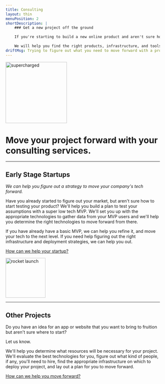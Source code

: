 ```yaml
---
title: Consulting
layout: thin
menuPosition: 2
shortDescription: |
    ### Get a new project off the ground
    
    If you're starting to build a new online product and aren't sure how to get started, we will make sure you have a solid plan to move forward.
    
    We will help you find the right products, infrastructure, and tools to move your project forward with the greatest possibility of success.
driftMsg: Trying to figure out what you need to move forward with a project? What can I do for you?
---
```


<div class="text-center">
    <img class="inline-block" src="{{'/images/superchargexhdpi.png'|relative_url}}" style="width: 200px" alt="supercharged">
    <h1>Move your project forward with your consulting services.</h1>
    <hr>
</div>

## Early Stage Startups

*We can help you figure out a strategy to move your company's tech forward.*

Have you already started to figure out your market, but aren't sure how to start testing your product? We'll help you build a plan to test your assumptions with a super low tech MVP. We'll set you up with the appropriate technologies to gather data from your MVP users and we'll help you determine the right technologies to move forward from there.

If you have already have a basic MVP, we can help you refine it, and move your tech to the next level. If you need help figuring out the right infrastructure and deployment strategies, we can help you out.

<a href="#" class="drift-open-chat btn btn-primary" data-msg="Tell me more about your company! What are you building and what stage are you at?">How can we help your startup?</a>

<div class="spacer-50"></div>

<div class="text-center">
    <img class="inline-block" src="{{'/images/liftoffxhdpi.png'|relative_url}}" style="width: 130px" alt="rocket launch">
    <hr>
</div>

## Other Projects

Do you have an idea for an app or website that you want to bring to fruition but aren't sure where to start?

Let us know.

We'll help you determine what resources will be necessary for your project. We'll evaluate the best technologies for you, figure out what kind of people, if any, you'll need to hire, find the appropriate infrastructure on which to deploy your project, and lay out a plan for you to move forward.

<a href="#" class="drift-open-chat btn btn-primary" data-msg="Tell me more about your company or project! What are you building?">How can we help you move forward?</a>